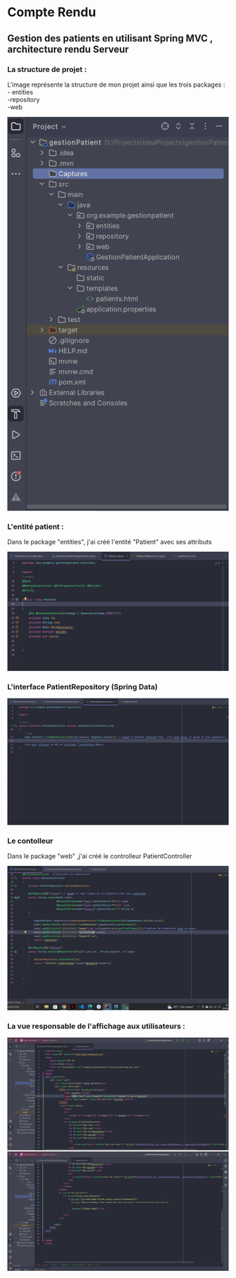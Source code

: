 <h1>Compte Rendu</h1>
<h2>Gestion des patients en utilisant Spring MVC , architecture rendu Serveur</h2>

<h3>La structure de projet :</h3>
<p>L'image représente la structure de mon projet ainsi que les trois packages :
- entities <br>
-repository<br>
-web</p>
<img src="./captures/structure.PNG">
<h3>L'entité patient :</h3>
<p>
Dans le package "entities", j'ai créé l'entité "Patient" avec ses attributs</p>
<img src="./captures/Entite.PNG">

<h3>L'interface PatientRepository (Spring Data)</h3>
<img src="./captures/Reposi.PNG">

<h3>Le contolleur</h3>
<p>Dans le package "web" ,j'ai créé le controlleur PatientController</p>
<img src="./Captures/contro.PNG">


<h3>La vue responsable de l'affichage aux utilisateurs :</h3>
<img src="./Captures/vue1.PNG">

<img src="./Captures/vue2.PNG">